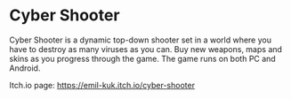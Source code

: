 # Cyber Shooter
Cyber Shooter is a dynamic top-down shooter set in a world where you have to destroy as many viruses as you can. Buy new weapons, maps and skins as you progress through the game. The game runs on both PC and Android.

Itch.io page: https://emil-kuk.itch.io/cyber-shooter
